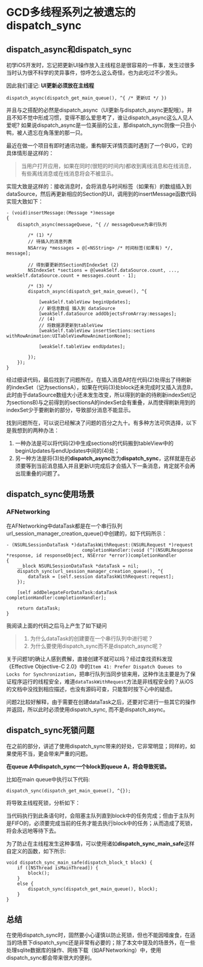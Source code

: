 # GCD多线程系列之被遗忘的dispatch\_sync

## dispatch\_async和dispatch\_sync

初学iOS开发时，忘记把更新UI操作放入主线程总是很容易的一件事，发生过很多当时认为很不科学的灵异事件，惊呼怎么这么奇怪，也为此吃过不少苦头。

因此我们谨记: **UI更新必须放在主线程**

```objc
dispatch_async(dispatch_get_main_queue(), ^{ /* 更新UI */ })
```
并且与之搭配的必然是dispatch\_async（UI更新与dispatch\_async更配哦）。并且不知不觉中形成习惯，变得不那么爱思考了，谁让dispatch\_async这么人见人爱呢? 如果说dispatch\_async是一位美丽的公主，那dispatch\_sync则像一只丑小鸭，被人遗忘在角落里的那一只。

最近在做一个项目有即时通讯功能，重构聊天详情页面时遇到了一个BUG，它的具体情形是这样的：
>当用户打开应用，如果在同时(很短的时间内)都收到离线消息和在线消息，有些离线消息或在线消息将会不被显示。

实现大致是这样的：接收消息时，会将消息与时间标签（如果有）的数组插入到dataSource，然后再更新相应的Section的UI，调用到的insertMessage函数代码实现大致如下：

``` objc
- (void)insertMessage:(Message *)message
{
	disaptch_async(messageQueue, ^{ // messageQueue为串行队列

		/* (1) */
		// 待插入的消息列表
		NSArray *messages = @[<NSString> /* 时间标签(如果有) */, message];

		// 得到要更新的Section的IndexSet (2)
		NSIndexSet *sections = @[weakSelf.dataSource.count, ..., weakSelf.dataSource.count + messages.count - 1];

		/* (3) */
		dispatch_async(dispatch_get_main_queue(), ^{

			[weakSelf.tableView beginUpdates];
			// 新信息数组 插入到 dataSource
			[weakSelf.dataSource addObjectsFromArray:messages];
			// (4)
			// 将数据源更新到tableView
			[weakSelf.tableView insertSections:sections withRowAnimation:UITableViewRowAnimationNone];

			[weakSelf.tableView endUpdates];

		});
	});
}
```

经过细读代码，最后找到了问题所在。在插入消息A时在代码(2)处得出了待刷新的indexSet（记为sectionsA），如果在代码(3)处block还未完成时又插入消息B，此时由于dataSource数组大小还未发生改变，所以得到的新的待刷新indexSet(记为sectionsB)与之前得到的sectionsA的indexSet会有重叠，从而使得刷新用到的indexSet少于要刷新的部分，导致部分消息不能显示。

找到问题所在，可以说已经解决了问题的百分之九十。有多种方法可供选择，以下是我想到的两种办法：

1. 一种办法是可以将代码(2)中生成sections的代码搬到tableView中的beginUpdates与endUpdates中间的(4)处；
2. 另一种方法是将(3)处的**dispatch\_async**改为**dispatch\_sync**，这样就是在必须要等到当前消息插入并且更新UI完成后才会插入下一条消息，肯定就不会再出现重叠的问题了。

## dispatch\_sync使用场景

### AFNetworking

在AFNetworking中dataTask都是在一个串行队列url\_session\_manager\_creation\_queue()中创建的，如下代码所示：

```objc
- (NSURLSessionDataTask *)dataTaskWithRequest:(NSURLRequest *)request
                            completionHandler:(void (^)(NSURLResponse *response, id responseObject, NSError *error))completionHandler
{
    __block NSURLSessionDataTask *dataTask = nil;
    dispatch_sync(url_session_manager_creation_queue(), ^{
        dataTask = [self.session dataTaskWithRequest:request];
    });

    [self addDelegateForDataTask:dataTask completionHandler:completionHandler];

    return dataTask;
}
```

我阅读上面的代码之后马上产生了如下疑问
>1. 为什么dataTask的创建要在一个串行队列中进行呢？
>2. 为什么要使用dispatch\_sync而不是dispatch\_async呢？

关于问题1的确让人感到费解，直接创建不就可以吗？经过查找资料发现《Effective Objective-C 2.0》中的`Item 41: Prefer Dispatch Queues to Locks for Synchronization`，把串行队列当同步锁来用，这种作法主要是为了保证程序运行的线程安全，难道`dataTaskWithRequest`方法是非线程安全的？从iOS的文档中没找到相应描述，也没有源码可查，只能暂时按下心中的疑虑。

问题2比较好解释，由于需要在创建dataTask之后，还要对它进行一些其它的操作并返回，所以此时必须使用dispatch\_sync, 而不是dispatch\_async。


## dispatch\_sync死锁问题

在之前的部分，讲述了使用dispatch_sync带来的好处，它非常明显；同样的，如果使用不当，更会带来严重的问题。

**在queue A中dispatch\_sync一个block到queue A，将会导致死锁。**

比如在main queue中执行以下代码:

```objc
dispatch_sync(dispatch_get_main_queue(), ^{});
```

将导致主线程死锁，分析如下：

当代码执行到此条语句时，会阻塞主队列直到block中的任务完成；但由于主队列是FIFO的，必须要完成当前的任务才能去执行block中的任务；从而造成了死锁，将会永远地等待下去。

为了防止在主线程发生这种事情，可以使用诸如**dispatch\_sync\_main\_safe**这样自定义的函数，如下所示:

```objc
void dispatch_sync_main_safe(dispatch_block_t block) {
    if ([NSThread isMainThread]) {
        block();
    }
    else {
        dispatch_sync(dispatch_get_main_queue(), block);
    }
}
```


## 总结
在使用dispatch\_sync时，固然要小心谨慎以防止死锁，但也不能因噎废食，在适当的场景下dispatch\_sync还是非常有必要的；除了本文中提及的场景外，在一些处理sqlite数据库的操作、网络下载（如AFNetworking）中，使用dispatch\_sync都会带来很大的便利。


